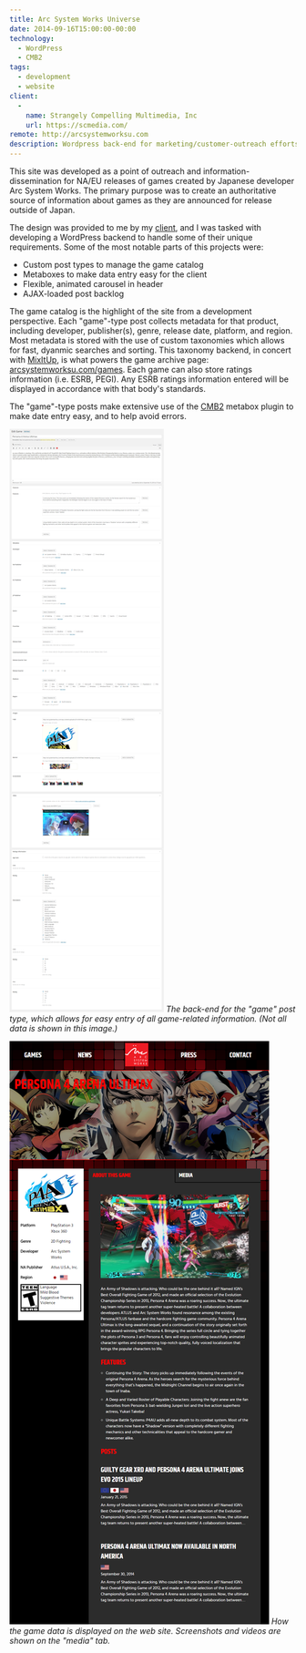 ```yaml
---
title: Arc System Works Universe
date: 2014-09-16T15:00:00-00:00
technology: 
  - WordPress
  - CMB2
tags:
  - development
  - website
client: 
  - 
    name: Strangely Compelling Multimedia, Inc
    url: https://scmedia.com/
remote: http://arcsystemworksu.com
description: Wordpress back-end for marketing/customer-outreach efforts in North America and EU.
---
```


This site was developed as a point of outreach and information-dissemination for NA/EU releases of games created by Japanese developer Arc System Works. The primary purpose was to create an authoritative source of information about games as they are announced for release outside of Japan.

The design was provided to me by my [client](http://scmedia.com), and I was tasked with developing a WordPress backend to handle some of their unique requirements. Some of the most notable parts of this projects were:

- Custom post types to manage the game catalog
- Metaboxes to make data entry easy for the client
- Flexible, animated carousel in header
- AJAX-loaded post backlog

The game catalog is the highlight of the site from a development perspective. Each "game"-type post collects metadata for that product, including developer, publisher(s), genre, release date, platform, and region. Most metadata is stored with the use of custom taxonomies which allows for fast, dyanmic searches and sorting. This taxonomy backend, in concert with [MixItUp](https://mixitup.kunkalabs.com/), is what powers the game archive page: [arcsystemworksu.com/games](http://arcsystemworksu.com/games/). Each game can also store ratings information (i.e. ESRB, PEGI). Any ESRB ratings information entered will be displayed in accordance with that body's standards.

The "game"-type posts make extensive use of the [CMB2](https://github.com/WebDevStudios/CMB2) metabox plugin to make date entry easy, and to help avoid errors.

![Example of game content in backend](images/arcsystemworksu.com/arcsystemworksu.com_persona_backend.png)
_The back-end for the "game" post type, which allows for easy entry of all game-related information. (Not all data is shown in this image.)_

![Game content appearance on frontend](images/arcsystemworksu.com/arcsystemworksu.com_persona.png)
_How the game data is displayed on the web site. Screenshots and videos are shown on the "media" tab._

